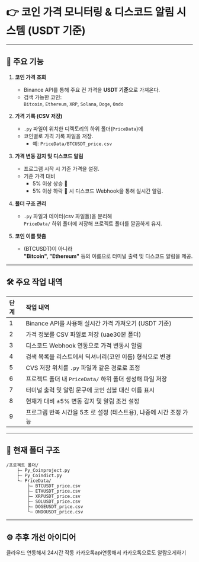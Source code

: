 # 👉 코인 가격 모니터링 & 디스코드 알림 시스템 (USDT 기준)

---

## 📌 주요 기능

1. **코인 가격 조회**
   - Binance API를 통해 주요 컨 가격을 **USDT 기준**으로 가져온다.
   - 검색 가능한 코인:  
     `Bitcoin`, `Ethereum`, `XRP`, `Solana`, `Doge`, `Ondo`

2. **가격 기록 (CSV 저장)**
   - `.py` 파일이 위치한 디렉토리의 하위 폴더(`PriceData`)에
   - 코인별로 가격 기록 파일을 저장.
     - 예: `PriceData/BTCUSDT_price.csv`

3. **가격 변동 감지 및 디스코드 알림**
   - 프로그램 시작 시 기준 가격을 설정.
   - 기준 가격 대비
     - 5% 이상 상승 🚀
     - 5% 이상 하락 🚨
     시 디스코드 Webhook을 통해 실시간 알림.

4. **폴더 구조 관리**
   - `.py` 파일과 데이터(csv 파일들)을 분리해  
     `PriceData/` 하위 폴더에 저장해 프로젝트 폴더를 깔끔하게 유지.

5. **코인 이름 맞춤**
   - (BTCUSDT)이 아니라  
     **"Bitcoin", "Ethereum"** 등의 이름으로 터미널 출력 및 디스코드 알림을 제공.

---

## 🛠️ 주요 작업 내역

| 단계 | 작업 내역 |
|:--|:--|
| 1 | Binance API를 사용해 실시간 가격 가져오기 (USDT 기준) |
| 2 | 가격 정보를 CSV 파일로 저장 (uae30본 폴더) |
| 3 | 디스코드 Webhook 연동으로 가격 변동시 알림 |
| 4 | 검색 목록을 리스트에서 딕셔너리(코인 이름) 형식으로 변경 |
| 5 | CVS 저장 위치를 `.py` 파일과 같은 경로로 조정 |
| 6 | 프로젝트 폴더 내 `PriceData/` 하위 폴더 생성해 파일 저장 |
| 7 | 터미널 출력 및 알림 문구에 코인 심볼 대신 이름 표시 |
| 8 | 현재가 대비 ±5% 변동 감지 및 알림 조건 설정 |
| 9 | 프로그램 반복 시간을 5초 로 설정 (테스트용), 나중에 시간 조정 가능 |

---

## 📂 현재 폴더 구조

```
/프로젝트 폴더/
    ├— Py_Coinproject.py
    ├— Py_Coindict.py
    └— PriceData/
        ├— BTCUSDT_price.csv
        ├— ETHUSDT_price.csv
        ├— XRPUSDT_price.csv
        ├— SOLUSDT_price.csv
        ├— DOGEUSDT_price.csv
        └— ONDOUSDT_price.csv
```

---

## ⚙️ 추후 개선 아이디어

클라우드 연동해서 24시간 작동
카카오톡api연동해서 카카오톡으로도 알람오게하기



